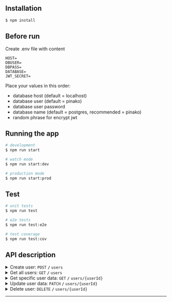 ## Installation

```bash
$ npm install
```

## Before run

Create .env file with content

```
HOST=
DBUSER=
DBPASS=
DATABASE=
JWT_SECRET=
```

Place your values in this order:

- database host (default = localhost)
- database user (default = pinako)
- database user password
- database name (default = postgres, recommended = pinako)
- random phrase for encrypt jwt

## Running the app

```bash
# development
$ npm run start

# watch mode
$ npm run start:dev

# production mode
$ npm run start:prod
```

## Test

```bash
# unit tests
$ npm run test

# e2e tests
$ npm run test:e2e

# test coverage
$ npm run test:cov
```

## API description

<details>
 <summary>Create user: <code>POST</code> <code><b>/</b></code> <code>users</code></summary>

##### Parameters

> | name     | type     | description   |
> | -------- | -------- | ------------- |
> | login    | required | User login    |
> | password | required | User password |

##### Responses

> | http code | response                                                                       |
> | --------- | ------------------------------------------------------------------------------ | --- |
> | `201`     | `{id: id, avatarUrl: '/default.png'}`                                          |
> | `400`     | `{"code":"400","message":"Bad Request"}`                                       |
> | `422`     | `{errors: 'field': ['field should be not a empty', 'field must be a string']}` | `   |

</details>

<details>
 <summary>Get all users: <code>GET</code> <code><b>/</b></code> <code>users</code></summary>

##### Parameters

None

##### Responses

> | http code | response                                                                                               |
> | --------- | ------------------------------------------------------------------------------------------------------ |
> | `200`     | `[ {"id": 1,"login": "login", "displayName": "login", "about": "", "avatarUrl": "/default.jpg" },...]` |

</details>

<details>
 <summary>Get specific user data: <code>GET</code> <code><b>/</b></code> <code>users/{userId}</code></summary>

##### Parameters

None

##### Responses

> | http code | response                                                                                                                       |
> | --------- | ------------------------------------------------------------------------------------------------------------------------------ | --- |
> | `200`     | `[ {"id": 1,"login": "login", "password": "password", "displayName": "login", "about": "", "avatarUrl": "/default.jpg" },...]` |
> | `409`     | `{ "statusCode": 409, "message": "User don't exists" }`                                                                        | `   |

</details>

<details>
 <summary>Update user data: <code>PATCH</code> <code><b>/</b></code> <code>users/{userId}</code></summary>

##### Parameters

> | name        | type     | description              |
> | ----------- | -------- | ------------------------ |
> | password    | required | User password            |
> | displayName | optional | User visible name        |
> | about       | optional | User visible description |
> | avatarUrl   | optional | User avatar url          |
> | newPassword | optional | New user password        |

##### Responses

> | http code | response                                                |
> | --------- | ------------------------------------------------------- | --- |
> | `200`     | `None`                                                  |
> | `400`     | `{"code":"400","message":"Bad Request"}`                |
> | `401`     | `{ "statusCode": 401, "message": "Wrong password" }`    | `   |
> | `409`     | `{ "statusCode": 409, "message": "User don't exists" }` | `   |
> | `422`     | `{errors: 'field': ['field must be a string']}`         | `   |

</details>

<details>
 <summary>Delete user: <code>DELETE</code> <code><b>/</b></code> <code>users/{userId}</code></summary>

##### Parameters

None

##### Responses

> | http code | response                                                |
> | --------- | ------------------------------------------------------- | --- |
> | `200`     | `None`                                                  |
> | `409`     | `{ "statusCode": 409, "message": "User don't exists" }` | `   |

</details>

---
